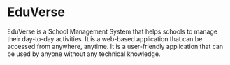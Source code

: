 # EduVerse

EduVerse is a School Management System that helps schools to manage their
day-to-day activities. It is a web-based application that can be accessed
from anywhere, anytime. It is a user-friendly application that can be used by
anyone without any technical knowledge.
